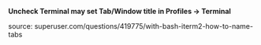 **Uncheck Terminal may set Tab/Window title in Profiles -> Terminal**


source: superuser.com/questions/419775/with-bash-iterm2-how-to-name-tabs
